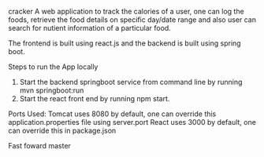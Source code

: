 cracker
A web application to track the calories of a user, one can log the foods, retrieve the food details on specific day/date range and also user can search for nutient information of a particular food.

The frontend is built using react.js and the backend is built using spring boot.

Steps to run the App locally
1. Start the backend springboot service from command line by running mvn springboot:run
2. Start the react front end by running npm start.

Ports Used: 
Tomcat uses 8080 by default, one can override this application.properties file using server.port React uses 3000 by default, one can override this in package.json

Fast foward master
